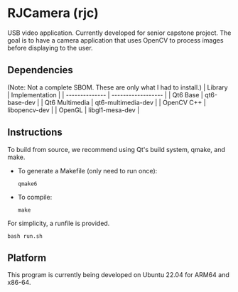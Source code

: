 # RJCamera (rjc)
USB video application. Currently developed for senior capstone project. The goal is to have a camera application that uses OpenCV to process images before displaying to the user.

## Dependencies
(Note: Not a complete SBOM. These are only what I had to install.)
| Library        | Implementation     |
| -------------- | ------------------ |
| Qt6 Base       | qt6-base-dev       |
| Qt6 Multimedia | qt6-multimedia-dev |
| OpenCV C++     | libopencv-dev      |
| OpenGL         | libgl1-mesa-dev    |

## Instructions
To build from source, we recommend using Qt's build system, qmake, and make.
* To generate a Makefile (only need to run once):
  ```
  qmake6
  ```
* To compile:
  ```
  make
  ```

For simplicity, a runfile is provided.
```
bash run.sh
```

## Platform
This program is currently being developed on Ubuntu 22.04 for ARM64 and x86-64.

